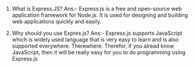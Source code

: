 1. What is Express.JS?
Ans:- Express.js is a free and open-source web application framework for Node.js. It is used for designing and building web applications quickly and easily.

2. Why should you use Expres.js?
Ans:- Express.js supports JavaScript which is widely used language that is very easy to learn and is also supported everywhere. Therewhere. Therefor, if you alread know JavaScript, then it will be really easy for you to do programming using Express.js